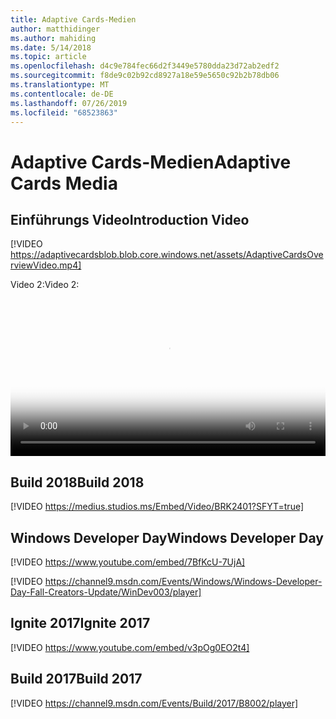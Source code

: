 ```yaml
---
title: Adaptive Cards-Medien
author: matthidinger
ms.author: mahiding
ms.date: 5/14/2018
ms.topic: article
ms.openlocfilehash: d4c9e784fec66d2f3449e5780dda23d72ab2edf2
ms.sourcegitcommit: f8de9c02b92cd8927a18e59e5650c92b2b78db06
ms.translationtype: MT
ms.contentlocale: de-DE
ms.lasthandoff: 07/26/2019
ms.locfileid: "68523863"
---
```

# <a name="adaptive-cards-media"></a><span data-ttu-id="dbe17-102">Adaptive Cards-Medien</span><span class="sxs-lookup"><span data-stu-id="dbe17-102">Adaptive Cards Media</span></span>


## <a name="introduction-video"></a><span data-ttu-id="dbe17-103">Einführungs Video</span><span class="sxs-lookup"><span data-stu-id="dbe17-103">Introduction Video</span></span>

[!VIDEO https://adaptivecardsblob.blob.core.windows.net/assets/AdaptiveCardsOverviewVideo.mp4]

<span data-ttu-id="dbe17-104">Video 2:</span><span class="sxs-lookup"><span data-stu-id="dbe17-104">Video 2:</span></span>

<video controls width="100%" poster="../content/videoposter.png">
    <source src="https://adaptivecardsblob.blob.core.windows.net/assets/AdaptiveCardsOverviewVideo.mp4" type="video/mp4">
</video>

## <a name="build-2018"></a><span data-ttu-id="dbe17-105">Build 2018</span><span class="sxs-lookup"><span data-stu-id="dbe17-105">Build 2018</span></span>

[!VIDEO https://medius.studios.ms/Embed/Video/BRK2401?SFYT=true]

## <a name="windows-developer-day"></a><span data-ttu-id="dbe17-106">Windows Developer Day</span><span class="sxs-lookup"><span data-stu-id="dbe17-106">Windows Developer Day</span></span>

[!VIDEO https://www.youtube.com/embed/7BfKcU-7UjA]

[!VIDEO https://channel9.msdn.com/Events/Windows/Windows-Developer-Day-Fall-Creators-Update/WinDev003/player]

## <a name="ignite-2017"></a><span data-ttu-id="dbe17-107">Ignite 2017</span><span class="sxs-lookup"><span data-stu-id="dbe17-107">Ignite 2017</span></span>

[!VIDEO https://www.youtube.com/embed/v3pOg0EO2t4]

## <a name="build-2017"></a><span data-ttu-id="dbe17-108">Build 2017</span><span class="sxs-lookup"><span data-stu-id="dbe17-108">Build 2017</span></span> 

[!VIDEO https://channel9.msdn.com/Events/Build/2017/B8002/player]


